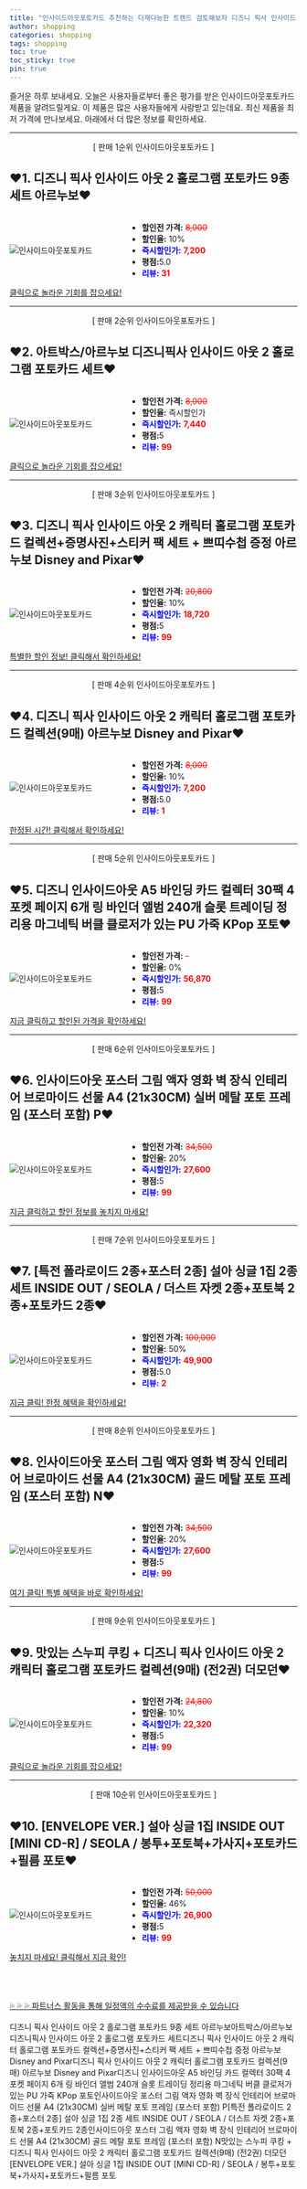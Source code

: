 ```yaml
---
title: "인사이드아웃포토카드 추천하는 다재다능한 트렌드 검토해보자 디즈니 픽사 인사이드 아웃 2"
author: shopping
categories: shopping
tags: shopping
toc: true
toc_sticky: true
pin: true
---
```

즐거운 하루 보내세요. 오늘은 사용자들로부터 좋은 평가를 받은 인사이드아웃포토카드 제품을 알려드릴게요. 이 제품은 많은 사용자들에게 사랑받고 있는데요. 최신 제품을 최저 가격에 만나보세요. 아래에서 더 많은 정보를 확인하세요.

---
<p class="toplist" style="margin: 0 auto; display: block; width: fit-content;">[ 판매 1순위 인사이드아웃포토카드 ]</p>

<h2><strong>❤️1. 디즈니 픽사 인사이드 아웃 2 홀로그램 포토카드 9종 세트 아르누보❤️</strong></h2>

<div style="display: flex; align-items: center;">
    <div style="flex: 0.4;">
        <img src="https://thumbnail9.coupangcdn.com/thumbnails/remote/230x230ex/image/retail/images/2024/06/05/16/3/96b2937d-c0b7-446b-9bf7-962f7c8bee95.jpg" alt="인사이드아웃포토카드" style="max-width: 100%;">
    </div>
    <div style="flex: 0.6; margin-left: 10px;">
        <ul>
            <li><strong>할인전 가격:</strong> <del style="color: red;">8,000</del></li>
            <li><strong>할인율:</strong> 10%</li>
            <li><span style='color:blue'><strong>즉시할인가:</strong></span> <span style='color:red'><strong>7,200</strong></span></li>
            <li><strong>평점:</strong>5.0</li>
            <li><span style='color:blue'><strong>리뷰:</strong></span> <span style='color:red'><strong>31</strong></span></li>
        </ul>
    </div>
</div>
<div class="center">
    <a href="https://selin100587001.github.io?lptag=AF9450613&subid=githubio&pageKey=8147396155&traceid=V0-153&itemId=23171136800&vendorItemId=90203895194" class="myButton">
        클릭으로 놀라운 기회를 잡으세요!
    </a>
</div>


---
<p class="toplist" style="margin: 0 auto; display: block; width: fit-content;">[ 판매 2순위 인사이드아웃포토카드 ]</p>

<h2><strong>❤️2. 아트박스/아르누보 디즈니픽사 인사이드 아웃 2 홀로그램 포토카드 세트❤️</strong></h2>

<div style="display: flex; align-items: center;">
    <div style="flex: 0.4;">
        <img src="https://thumbnail8.coupangcdn.com/thumbnails/remote/230x230ex/image/vendor_inventory/9b4a/50bb4b53f2ba73e2461cb3590e929a3e1883e60a3841a351807c0aa3038b.jpg" alt="인사이드아웃포토카드" style="max-width: 100%;">
    </div>
    <div style="flex: 0.6; margin-left: 10px;">
        <ul>
            <li><strong>할인전 가격:</strong> <del style="color: red;">8,000</del></li>
            <li><strong>할인율:</strong> 즉시할인가</li>
            <li><span style='color:blue'><strong>즉시할인가:</strong></span> <span style='color:red'><strong>7,440</strong></span></li>
            <li><strong>평점:</strong>5</li>
            <li><span style='color:blue'><strong>리뷰:</strong></span> <span style='color:red'><strong>99</strong></span></li>
        </ul>
    </div>
</div>
<div class="center">
    <a href="https://selin100587001.github.io?lptag=AF9450613&subid=githubio&pageKey=8147297791&traceid=V0-153&itemId=23170763014&vendorItemId=90203523925" class="myButton">
        클릭으로 놀라운 기회를 잡으세요!
    </a>
</div>


---
<p class="toplist" style="margin: 0 auto; display: block; width: fit-content;">[ 판매 3순위 인사이드아웃포토카드 ]</p>

<h2><strong>❤️3. 디즈니 픽사 인사이드 아웃 2 캐릭터 홀로그램 포토카드 컬렉션+증명사진+스티커 팩 세트 + 쁘띠수첩 증정 아르누보 Disney and Pixar❤️</strong></h2>

<div style="display: flex; align-items: center;">
    <div style="flex: 0.4;">
        <img src="https://thumbnail8.coupangcdn.com/thumbnails/remote/230x230ex/image/vendor_inventory/5f01/8871f2b1988c74f9ec0ef72b069bda6e90393607c71dad2bb9f9dbcc559f.png" alt="인사이드아웃포토카드" style="max-width: 100%;">
    </div>
    <div style="flex: 0.6; margin-left: 10px;">
        <ul>
            <li><strong>할인전 가격:</strong> <del style="color: red;">20,800</del></li>
            <li><strong>할인율:</strong> 10%</li>
            <li><span style='color:blue'><strong>즉시할인가:</strong></span> <span style='color:red'><strong>18,720</strong></span></li>
            <li><strong>평점:</strong>5</li>
            <li><span style='color:blue'><strong>리뷰:</strong></span> <span style='color:red'><strong>99</strong></span></li>
        </ul>
    </div>
</div>
<div class="center">
    <a href="https://selin100587001.github.io?lptag=AF9450613&subid=githubio&pageKey=8190626156&traceid=V0-153&itemId=23438299418&vendorItemId=90465174423" class="myButton">
        특별한 할인 정보! 클릭해서 확인하세요!
    </a>
</div>


---
<p class="toplist" style="margin: 0 auto; display: block; width: fit-content;">[ 판매 4순위 인사이드아웃포토카드 ]</p>

<h2><strong>❤️4. 디즈니 픽사 인사이드 아웃 2 캐릭터 홀로그램 포토카드 컬렉션(9매) 아르누보 Disney and Pixar❤️</strong></h2>

<div style="display: flex; align-items: center;">
    <div style="flex: 0.4;">
        <img src="https://thumbnail6.coupangcdn.com/thumbnails/remote/230x230ex/image/vendor_inventory/e47a/b844f1f0a13de1737069f6a5493c9ff28847c3801830db576ecef50a864c.png" alt="인사이드아웃포토카드" style="max-width: 100%;">
    </div>
    <div style="flex: 0.6; margin-left: 10px;">
        <ul>
            <li><strong>할인전 가격:</strong> <del style="color: red;">8,000</del></li>
            <li><strong>할인율:</strong> 10%</li>
            <li><span style='color:blue'><strong>즉시할인가:</strong></span> <span style='color:red'><strong>7,200</strong></span></li>
            <li><strong>평점:</strong>5.0</li>
            <li><span style='color:blue'><strong>리뷰:</strong></span> <span style='color:red'><strong>1</strong></span></li>
        </ul>
    </div>
</div>
<div class="center">
    <a href="https://selin100587001.github.io?lptag=AF9450613&subid=githubio&pageKey=8137718036&traceid=V0-153&itemId=23118168450&vendorItemId=90151353294" class="myButton">
        한정된 시간! 클릭해서 확인하세요!
    </a>
</div>


---
<p class="toplist" style="margin: 0 auto; display: block; width: fit-content;">[ 판매 5순위 인사이드아웃포토카드 ]</p>

<h2><strong>❤️5. 디즈니 인사이드아웃 A5 바인딩 카드 컬렉터 30팩 4포켓 페이지 6개 링 바인더 앨범 240개 슬롯 트레이딩 정리용 마그네틱 버클 클로저가 있는 PU 가죽 KPop 포토❤️</strong></h2>

<div style="display: flex; align-items: center;">
    <div style="flex: 0.4;">
        <img src="https://thumbnail10.coupangcdn.com/thumbnails/remote/230x230ex/image/vendor_inventory/70e8/98f132e381f361e63517d633ed312ec260a063a6d605f04979c64dc976d8.jpg" alt="인사이드아웃포토카드" style="max-width: 100%;">
    </div>
    <div style="flex: 0.6; margin-left: 10px;">
        <ul>
            <li><strong>할인전 가격:</strong> <del style="color: red;">-</del></li>
            <li><strong>할인율:</strong> 0%</li>
            <li><span style='color:blue'><strong>즉시할인가:</strong></span> <span style='color:red'><strong>56,870</strong></span></li>
            <li><strong>평점:</strong>5</li>
            <li><span style='color:blue'><strong>리뷰:</strong></span> <span style='color:red'><strong>99</strong></span></li>
        </ul>
    </div>
</div>
<div class="center">
    <a href="https://selin100587001.github.io?lptag=AF9450613&subid=githubio&pageKey=8242590928&traceid=V0-153&itemId=23719622460&vendorItemId=90744475561" class="myButton">
        지금 클릭하고 할인된 가격을 확인하세요!
    </a>
</div>


---
<p class="toplist" style="margin: 0 auto; display: block; width: fit-content;">[ 판매 6순위 인사이드아웃포토카드 ]</p>

<h2><strong>❤️6. 인사이드아웃 포스터 그림 액자 영화 벽 장식 인테리어 브로마이드 선물 A4 (21x30CM) 실버 메탈 포토 프레임 (포스터 포함) P❤️</strong></h2>

<div style="display: flex; align-items: center;">
    <div style="flex: 0.4;">
        <img src="https://thumbnail10.coupangcdn.com/thumbnails/remote/230x230ex/image/vendor_inventory/0709/6a52ffffe6dfb7458cbea15dbfad6a76110c0e4955a79fd7fe36c8ef3ff8.jpg" alt="인사이드아웃포토카드" style="max-width: 100%;">
    </div>
    <div style="flex: 0.6; margin-left: 10px;">
        <ul>
            <li><strong>할인전 가격:</strong> <del style="color: red;">34,500</del></li>
            <li><strong>할인율:</strong> 20%</li>
            <li><span style='color:blue'><strong>즉시할인가:</strong></span> <span style='color:red'><strong>27,600</strong></span></li>
            <li><strong>평점:</strong>5</li>
            <li><span style='color:blue'><strong>리뷰:</strong></span> <span style='color:red'><strong>99</strong></span></li>
        </ul>
    </div>
</div>
<div class="center">
    <a href="https://selin100587001.github.io?lptag=AF9450613&subid=githubio&pageKey=8202939858&traceid=V0-153&itemId=23519714602&vendorItemId=90546070266" class="myButton">
        지금 클릭하고 할인 정보를 놓치지 마세요!
    </a>
</div>


---
<p class="toplist" style="margin: 0 auto; display: block; width: fit-content;">[ 판매 7순위 인사이드아웃포토카드 ]</p>

<h2><strong>❤️7. [특전 폴라로이드 2종+포스터 2종] 설아 싱글 1집 2종 세트 INSIDE OUT / SEOLA / 더스트 자켓 2종+포토북 2종+포토카드 2종❤️</strong></h2>

<div style="display: flex; align-items: center;">
    <div style="flex: 0.4;">
        <img src="https://thumbnail8.coupangcdn.com/thumbnails/remote/230x230ex/image/vendor_inventory/b7e7/a304d213cb5c1f09c8641f3b4150a3476c34fd1d1823982722525e2bf49e.jpg" alt="인사이드아웃포토카드" style="max-width: 100%;">
    </div>
    <div style="flex: 0.6; margin-left: 10px;">
        <ul>
            <li><strong>할인전 가격:</strong> <del style="color: red;">100,000</del></li>
            <li><strong>할인율:</strong> 50%</li>
            <li><span style='color:blue'><strong>즉시할인가:</strong></span> <span style='color:red'><strong>49,900</strong></span></li>
            <li><strong>평점:</strong>5.0</li>
            <li><span style='color:blue'><strong>리뷰:</strong></span> <span style='color:red'><strong>2</strong></span></li>
        </ul>
    </div>
</div>
<div class="center">
    <a href="https://selin100587001.github.io?lptag=AF9450613&subid=githubio&pageKey=7849358074&traceid=V0-153&itemId=21390872574&vendorItemId=88447602670" class="myButton">
        지금 클릭! 한정 혜택을 확인하세요!
    </a>
</div>


---
<p class="toplist" style="margin: 0 auto; display: block; width: fit-content;">[ 판매 8순위 인사이드아웃포토카드 ]</p>

<h2><strong>❤️8. 인사이드아웃 포스터 그림 액자 영화 벽 장식 인테리어 브로마이드 선물 A4 (21x30CM) 골드 메탈 포토 프레임 (포스터 포함) N❤️</strong></h2>

<div style="display: flex; align-items: center;">
    <div style="flex: 0.4;">
        <img src="https://thumbnail8.coupangcdn.com/thumbnails/remote/230x230ex/image/vendor_inventory/fd40/27962cd63207b18e87294e23317f6ca1f06198add7c61f4afcd72a7a7414.jpg" alt="인사이드아웃포토카드" style="max-width: 100%;">
    </div>
    <div style="flex: 0.6; margin-left: 10px;">
        <ul>
            <li><strong>할인전 가격:</strong> <del style="color: red;">34,500</del></li>
            <li><strong>할인율:</strong> 20%</li>
            <li><span style='color:blue'><strong>즉시할인가:</strong></span> <span style='color:red'><strong>27,600</strong></span></li>
            <li><strong>평점:</strong>5</li>
            <li><span style='color:blue'><strong>리뷰:</strong></span> <span style='color:red'><strong>99</strong></span></li>
        </ul>
    </div>
</div>
<div class="center">
    <a href="https://selin100587001.github.io?lptag=AF9450613&subid=githubio&pageKey=8202939858&traceid=V0-153&itemId=23519714668&vendorItemId=90546070557" class="myButton">
        여기 클릭! 특별 혜택을 바로 확인하세요!
    </a>
</div>


---
<p class="toplist" style="margin: 0 auto; display: block; width: fit-content;">[ 판매 9순위 인사이드아웃포토카드 ]</p>

<h2><strong>❤️9. 맛있는 스누피 쿠킹 + 디즈니 픽사 인사이드 아웃 2 캐릭터 홀로그램 포토카드 컬렉션(9매) (전2권) 더모던❤️</strong></h2>

<div style="display: flex; align-items: center;">
    <div style="flex: 0.4;">
        <img src="https://thumbnail8.coupangcdn.com/thumbnails/remote/230x230ex/image/vendor_inventory/33a6/023b4901903c8026c0d26c68bea7cc10aade993df3864dac48d26700c9bc.jpg" alt="인사이드아웃포토카드" style="max-width: 100%;">
    </div>
    <div style="flex: 0.6; margin-left: 10px;">
        <ul>
            <li><strong>할인전 가격:</strong> <del style="color: red;">24,800</del></li>
            <li><strong>할인율:</strong> 10%</li>
            <li><span style='color:blue'><strong>즉시할인가:</strong></span> <span style='color:red'><strong>22,320</strong></span></li>
            <li><strong>평점:</strong>5</li>
            <li><span style='color:blue'><strong>리뷰:</strong></span> <span style='color:red'><strong>99</strong></span></li>
        </ul>
    </div>
</div>
<div class="center">
    <a href="https://selin100587001.github.io?lptag=AF9450613&subid=githubio&pageKey=8198616494&traceid=V0-153&itemId=23491695795&vendorItemId=90518151235" class="myButton">
        클릭으로 놀라운 기회를 잡으세요!
    </a>
</div>


---
<p class="toplist" style="margin: 0 auto; display: block; width: fit-content;">[ 판매 10순위 인사이드아웃포토카드 ]</p>

<h2><strong>❤️10. [ENVELOPE VER.] 설아 싱글 1집 INSIDE OUT [MINI CD-R] / SEOLA / 봉투+포토북+가사지+포토카드+필름 포토❤️</strong></h2>

<div style="display: flex; align-items: center;">
    <div style="flex: 0.4;">
        <img src="https://thumbnail6.coupangcdn.com/thumbnails/remote/230x230ex/image/vendor_inventory/8e91/8506e977b4dbecfd94752aeae38cbab8e408cc3bb7c46dfbd244dd5968ff.jpg" alt="인사이드아웃포토카드" style="max-width: 100%;">
    </div>
    <div style="flex: 0.6; margin-left: 10px;">
        <ul>
            <li><strong>할인전 가격:</strong> <del style="color: red;">50,000</del></li>
            <li><strong>할인율:</strong> 46%</li>
            <li><span style='color:blue'><strong>즉시할인가:</strong></span> <span style='color:red'><strong>26,900</strong></span></li>
            <li><strong>평점:</strong>5</li>
            <li><span style='color:blue'><strong>리뷰:</strong></span> <span style='color:red'><strong>99</strong></span></li>
        </ul>
    </div>
</div>
<div class="center">
    <a href="https://selin100587001.github.io?lptag=AF9450613&subid=githubio&pageKey=7849364428&traceid=V0-153&itemId=21390896274&vendorItemId=88447626304" class="myButton">
        놓치지 마세요! 클릭해서 지금 확인!
    </a>
</div>

<br><br><br>[💦 💦 💦 파트너스 활동을 통해 일정액의 수수료를 제공받을 수 있습니다](https://link.coupang.com/a/bcpT2c)<br><br>디즈니 픽사 인사이드 아웃 2 홀로그램 포토카드 9종 세트 아르누보아트박스/아르누보 디즈니픽사 인사이드 아웃 2 홀로그램 포토카드 세트디즈니 픽사 인사이드 아웃 2 캐릭터 홀로그램 포토카드 컬렉션+증명사진+스티커 팩 세트 + 쁘띠수첩 증정 아르누보 Disney and Pixar디즈니 픽사 인사이드 아웃 2 캐릭터 홀로그램 포토카드 컬렉션(9매) 아르누보 Disney and Pixar디즈니 인사이드아웃 A5 바인딩 카드 컬렉터 30팩 4포켓 페이지 6개 링 바인더 앨범 240개 슬롯 트레이딩 정리용 마그네틱 버클 클로저가 있는 PU 가죽 KPop 포토인사이드아웃 포스터 그림 액자 영화 벽 장식 인테리어 브로마이드 선물 A4 (21x30CM) 실버 메탈 포토 프레임 (포스터 포함) P[특전 폴라로이드 2종+포스터 2종] 설아 싱글 1집 2종 세트 INSIDE OUT / SEOLA / 더스트 자켓 2종+포토북 2종+포토카드 2종인사이드아웃 포스터 그림 액자 영화 벽 장식 인테리어 브로마이드 선물 A4 (21x30CM) 골드 메탈 포토 프레임 (포스터 포함) N맛있는 스누피 쿠킹 + 디즈니 픽사 인사이드 아웃 2 캐릭터 홀로그램 포토카드 컬렉션(9매) (전2권) 더모던[ENVELOPE VER.] 설아 싱글 1집 INSIDE OUT [MINI CD-R] / SEOLA / 봉투+포토북+가사지+포토카드+필름 포토